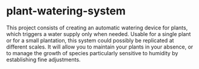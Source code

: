 # plant-watering-system
This project consists of creating an automatic watering device for plants, which triggers a water supply only when needed. Usable for a single plant or for a small plantation, this system could possibly be replicated at different scales. It will allow you to maintain your plants in your absence, or to manage the growth of species particularly sensitive to humidity by establishing fine adjustments.
